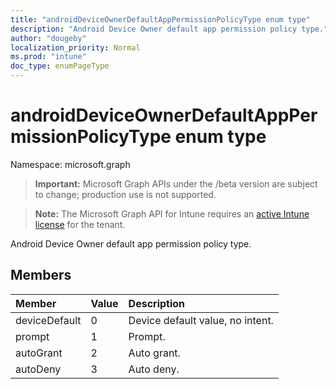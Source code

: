 ```yaml
---
title: "androidDeviceOwnerDefaultAppPermissionPolicyType enum type"
description: "Android Device Owner default app permission policy type."
author: "dougeby"
localization_priority: Normal
ms.prod: "intune"
doc_type: enumPageType
---
```


# androidDeviceOwnerDefaultAppPermissionPolicyType enum type

Namespace: microsoft.graph

> **Important:** Microsoft Graph APIs under the /beta version are subject to change; production use is not supported.

> **Note:** The Microsoft Graph API for Intune requires an [active Intune license](https://go.microsoft.com/fwlink/?linkid=839381) for the tenant.

Android Device Owner default app permission policy type.

## Members
|Member|Value|Description|
|:---|:---|:---|
|deviceDefault|0|Device default value, no intent.|
|prompt|1|Prompt.|
|autoGrant|2|Auto grant.|
|autoDeny|3|Auto deny.|







